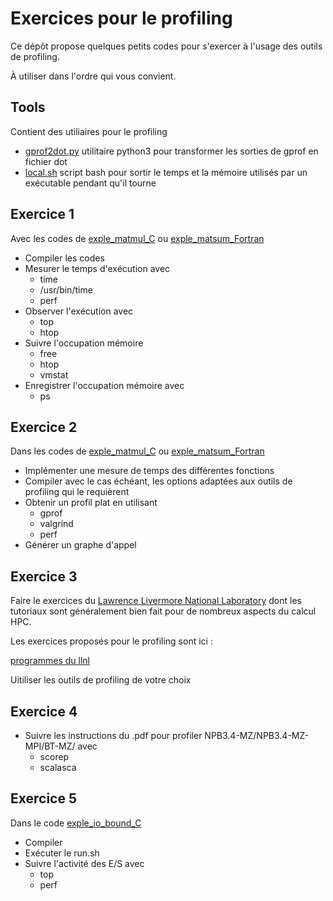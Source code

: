 # Exercices pour le profiling

Ce dépôt propose quelques petits codes pour s'exercer à l'usage des outils de profiling. 

À utiliser dans l'ordre qui vous convient. 

## Tools 

Contient des utiliaires pour le profiling

- [gprof2dot.py](Tools/gprof2dot.py) utilitaire python3 pour transformer les sorties de gprof en fichier dot
- [local.sh](Tools/local.sh) script bash pour sortir le temps et la mémoire utilisés par un exécutable pendant qu'il tourne

## Exercice 1

Avec les codes de [exple_matmul_C](exple_matmul_C) ou [exple_matsum_Fortran](exple_matsul_Fortran)

- Compiler les codes
- Mesurer le temps d'exécution avec 
    - time
    - /usr/bin/time 
    - perf
- Observer l'exécution avec 
    - top 
    - htop
- Suivre l'occupation mémoire 
    - free 
    - htop 
    - vmstat
- Enregistrer l'occupation mémoire avec 
    - ps

## Exercice 2

Dans les codes de [exple_matmul_C](exple_matmul_C) ou [exple_matsum_Fortran](exple_matsul_Fortran)


- Implémenter une mesure de temps des différentes fonctions 
- Compiler avec le cas échéant, les options adaptées aux outils de profiling qui le requièrent
- Obtenir un profil plat en utilisant 
    - gprof
    - valgrind 
    - perf
- Générer un graphe d'appel

## Exercice 3 

Faire le exercices du [Lawrence Livermore National Laboratory](https://hpc.llnl.gov/training/tutorials) dont les tutoriaux sont généralement bien fait pour de nombreux aspects du calcul HPC. 

Les exercices proposés pour le profiling sont ici :

[programmes du llnl](https://computing.llnl.gov/tutorials/performance_tools/exercise.html)

Uitiliser les outils de profiling de votre choix

## Exercice 4 

- Suivre les instructions du .pdf pour profiler NPB3.4-MZ/NPB3.4-MZ-MPI/BT-MZ/ avec 
    - scorep
    - scalasca

## Exercice 5

Dans le code [exple_io_bound_C](exple_io_bound_C)

- Compiler 
- Exécuter le run.sh
- Suivre l'activité des E/S avec 
    - top
    - perf


